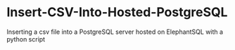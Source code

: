 # Insert-CSV-Into-Hosted-PostgreSQL
Inserting a csv file into a PostgreSQL server hosted on ElephantSQL with a python script
